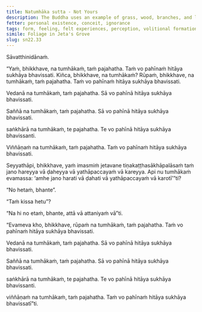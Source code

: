 ```yaml
---
title: Natumhāka sutta - Not Yours
description: The Buddha uses an example of grass, wood, branches, and leaves in Jeta's Grove to illustrate the nature of the five aggregates.
fetter: personal existence, conceit, ignorance
tags: form, feeling, felt experiences, perception, volitional formations, consciousness, five aggregates, abandon, personal existence, conceit, ignorance, sn, sn22-34, sn22
simile: Foliage in Jeta's Grove
slug: sn22.33
---
```


Sāvatthinidānaṁ.

“Yaṁ, bhikkhave, na tumhākaṁ, taṁ pajahatha. Taṁ vo pahīnaṁ hitāya sukhāya bhavissati. Kiñca, bhikkhave, na tumhākaṁ? Rūpaṁ, bhikkhave, na tumhākaṁ, taṁ pajahatha. Taṁ vo pahīnaṁ hitāya sukhāya bhavissati.

Vedanā na tumhākaṁ, taṁ pajahatha. Sā vo pahīnā hitāya sukhāya bhavissati.

Saññā na tumhākaṁ, taṁ pajahatha. Sā vo pahīnā hitāya sukhāya bhavissati.

saṅkhārā na tumhākaṁ, te pajahatha. Te vo pahīnā hitāya sukhāya bhavissanti.

Viññāṇaṁ na tumhākaṁ, taṁ pajahatha. Taṁ vo pahīnaṁ hitāya sukhāya bhavissati.

Seyyathāpi, bhikkhave, yaṁ imasmiṁ jetavane tiṇakaṭṭhasākhāpalāsaṁ taṁ jano hareyya vā ḍaheyya vā yathāpaccayaṁ vā kareyya. Api nu tumhākaṁ evamassa: ‘amhe jano harati vā ḍahati vā yathāpaccayaṁ vā karotī’”ti?

“No hetaṁ, bhante”.

“Taṁ kissa hetu”?

“Na hi no etaṁ, bhante, attā vā attaniyaṁ vā”ti.

“Evameva kho, bhikkhave, rūpaṁ na tumhākaṁ, taṁ pajahatha. Taṁ vo pahīnaṁ hitāya sukhāya bhavissati.

Vedanā na tumhākaṁ, taṁ pajahatha. Sā vo pahīnā hitāya sukhāya bhavissati.

Saññā na tumhākaṁ, taṁ pajahatha. Sā vo pahīnā hitāya sukhāya bhavissati.

saṅkhārā na tumhākaṁ, te pajahatha. Te vo pahīnā hitāya sukhāya bhavissanti.

viññāṇaṁ na tumhākaṁ, taṁ pajahatha. Taṁ vo pahīnaṁ hitāya sukhāya bhavissatī”ti.
